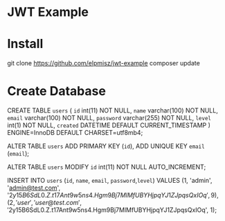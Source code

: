 # JWT Example

# Install
git clone https://github.com/elpmisz/jwt-example
composer update

# Create Database
CREATE TABLE `users` (
  `id` int(11) NOT NULL,
  `name` varchar(100) NOT NULL,
  `email` varchar(100) NOT NULL,
  `password` varchar(255) NOT NULL,
  `level` int(1) NOT NULL,
  `created` DATETIME DEFAULT CURRENT_TIMESTAMP
) ENGINE=InnoDB DEFAULT CHARSET=utf8mb4;

ALTER TABLE `users`
  ADD PRIMARY KEY (`id`),
  ADD UNIQUE KEY `email` (`email`);

ALTER TABLE `users`
  MODIFY `id` int(11) NOT NULL AUTO_INCREMENT;

INSERT INTO 
  `users` (`id`, `name`, `email`, `password`,`level`) 
VALUES
  (1, 'admin', 'admin@test.com', '$2y$15$B6SdL0.Z.t17Ant9w5ns4.Hgm9Bj7MlMfUBYHjpqYJ1ZJpqsQxIOq', 9),
  (2, 'user', 'user@test.com', '$2y$15$B6SdL0.Z.t17Ant9w5ns4.Hgm9Bj7MlMfUBYHjpqYJ1ZJpqsQxIOq', 1);